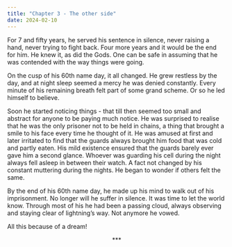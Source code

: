 ```yaml
---
title: "Chapter 3 - The other side"
date: 2024-02-10
---
```


For 7 and fifty years, he served his sentence in silence, never raising a hand, never trying to fight back. Four more years and it would be the end for him. He knew it, as did the Gods. One can be safe in assuming that he was contended with the way things were going. 

On the cusp of his 60th name day, it all changed. He grew restless by the day, and at night sleep seemed a mercy he was denied constantly. Every minute of his remaining breath felt part of some grand scheme. Or so he led himself to believe.

Soon he started noticing things - that till then seemed too small and abstract for anyone to be paying much notice. He was surprised to realise that he was the only prisoner not to be held in chains, a thing that brought a smile to his face every time he thought of it. He was amused at first and later irritated to find that the guards always brought him food that was cold and partly eaten. His mild existence ensured that the guards barely ever gave him a second glance. Whoever was guarding his cell during the night always fell asleep in between their watch. A fact not changed by his constant muttering during the nights.
He began to wonder if others felt the same.

By the end of his 60th name day, he made up his mind to walk out of his imprisonment. No longer will he suffer in silence. It was time to let the world know. Through most of his he had been a passing cloud, always observing and staying clear of lightning’s way. Not anymore he vowed.

All this because of a dream!

<center>***</center>
